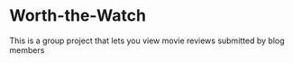 # Worth-the-Watch
This is a group project that lets you view movie reviews submitted by blog members
